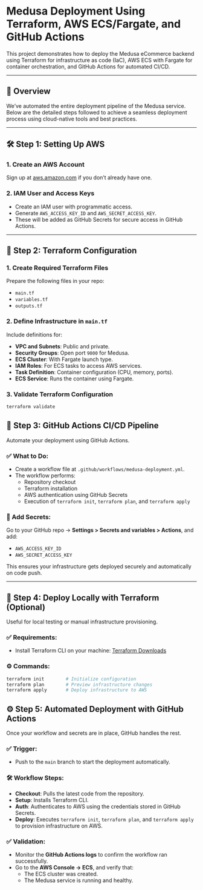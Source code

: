 
# Medusa Deployment Using Terraform, AWS ECS/Fargate, and GitHub Actions

This project demonstrates how to deploy the Medusa eCommerce backend using Terraform for infrastructure as code (IaC), AWS ECS with Fargate for container orchestration, and GitHub Actions for automated CI/CD.

---

## 🚀 Overview

We’ve automated the entire deployment pipeline of the Medusa service. Below are the detailed steps followed to achieve a seamless deployment process using cloud-native tools and best practices.

---

## 🛠️ Step 1: Setting Up AWS

### 1. Create an AWS Account  
Sign up at [aws.amazon.com](https://aws.amazon.com) if you don’t already have one.

### 2. IAM User and Access Keys  
- Create an IAM user with programmatic access.
- Generate `AWS_ACCESS_KEY_ID` and `AWS_SECRET_ACCESS_KEY`.
- These will be added as GitHub Secrets for secure access in GitHub Actions.

---

## 📁 Step 2: Terraform Configuration

### 1. Create Required Terraform Files
Prepare the following files in your repo:
- `main.tf`
- `variables.tf`
- `outputs.tf`

### 2. Define Infrastructure in `main.tf`
Include definitions for:
- **VPC and Subnets**: Public and private.
- **Security Groups**: Open port `9000` for Medusa.
- **ECS Cluster**: With Fargate launch type.
- **IAM Roles**: For ECS tasks to access AWS services.
- **Task Definition**: Container configuration (CPU, memory, ports).
- **ECS Service**: Runs the container using Fargate.

### 3. Validate Terraform Configuration
```bash
terraform validate
```
## 🔁 Step 3: GitHub Actions CI/CD Pipeline

Automate your deployment using GitHub Actions.

### ✅ What to Do:
- Create a workflow file at `.github/workflows/medusa-deployment.yml`.
- The workflow performs:
  - Repository checkout
  - Terraform installation
  - AWS authentication using GitHub Secrets
  - Execution of `terraform init`, `terraform plan`, and `terraform apply`

### 🔐 Add Secrets:
Go to your GitHub repo → **Settings > Secrets and variables > Actions**, and add:
- `AWS_ACCESS_KEY_ID`
- `AWS_SECRET_ACCESS_KEY`

This ensures your infrastructure gets deployed securely and automatically on code push.

---

## 🧪 Step 4: Deploy Locally with Terraform (Optional)

Useful for local testing or manual infrastructure provisioning.

### ✅ Requirements:
- Install Terraform CLI on your machine: [Terraform Downloads](https://www.terraform.io/downloads.html)

### ⚙️ Commands:
```bash
terraform init        # Initialize configuration
terraform plan        # Preview infrastructure changes
terraform apply       # Deploy infrastructure to AWS
```
## ⚙️ Step 5: Automated Deployment with GitHub Actions

Once your workflow and secrets are in place, GitHub handles the rest.

### ✅ Trigger:
- Push to the `main` branch to start the deployment automatically.

### 🛠 Workflow Steps:
- **Checkout**: Pulls the latest code from the repository.
- **Setup**: Installs Terraform CLI.
- **Auth**: Authenticates to AWS using the credentials stored in GitHub Secrets.
- **Deploy**: Executes `terraform init`, `terraform plan`, and `terraform apply` to provision infrastructure on AWS.

### ✅ Validation:
- Monitor the **GitHub Actions logs** to confirm the workflow ran successfully.
- Go to the **AWS Console → ECS**, and verify that:
  - The ECS cluster was created.
  - The Medusa service is running and healthy.
